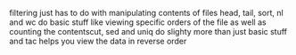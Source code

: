 filtering just has to do with manipulating contents of files
head, tail, sort, nl and wc do basic stuff like viewing specific orders of the file as well as counting the contentscut, sed and uniq do slighty more than just basic stuff and tac helps you view the data in reverse order
